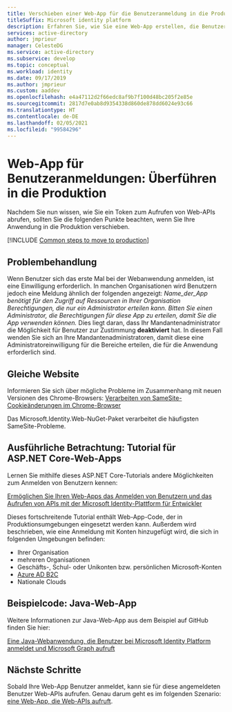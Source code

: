 ```yaml
---
title: Verschieben einer Web-App für die Benutzeranmeldung in die Produktion | Azure
titleSuffix: Microsoft identity platform
description: Erfahren Sie, wie Sie eine Web-App erstellen, die Benutzer anmeldet (Übergang in die Produktion).
services: active-directory
author: jmprieur
manager: CelesteDG
ms.service: active-directory
ms.subservice: develop
ms.topic: conceptual
ms.workload: identity
ms.date: 09/17/2019
ms.author: jmprieur
ms.custom: aaddev
ms.openlocfilehash: e4a47112d2f66edc8af9b7f100d48bc205f2e85e
ms.sourcegitcommit: 2817d7e0ab8d9354338d860de878dd6024e93c66
ms.translationtype: HT
ms.contentlocale: de-DE
ms.lasthandoff: 02/05/2021
ms.locfileid: "99584296"
---
```

# <a name="web-app-that-signs-in-users-move-to-production"></a>Web-App für Benutzeranmeldungen: Überführen in die Produktion

Nachdem Sie nun wissen, wie Sie ein Token zum Aufrufen von Web-APIs abrufen, sollten Sie die folgenden Punkte beachten, wenn Sie Ihre Anwendung in die Produktion verschieben.

[!INCLUDE [Common steps to move to production](../../../includes/active-directory-develop-scenarios-production.md)]

## <a name="troubleshooting"></a>Problembehandlung
Wenn Benutzer sich das erste Mal bei der Webanwendung anmelden, ist eine Einwilligung erforderlich. In manchen Organisationen wird Benutzern jedoch eine Meldung ähnlich der folgenden angezeigt: *Name_der_App benötigt für den Zugriff auf Ressourcen in Ihrer Organisation Berechtigungen, die nur ein Administrator erteilen kann. Bitten Sie einen Administrator, die Berechtigungen für diese App zu erteilen, damit Sie die App verwenden können.*
Dies liegt daran, dass Ihr Mandantenadministrator die Möglichkeit für Benutzer zur Zustimmung **deaktiviert** hat. In diesem Fall wenden Sie sich an Ihre Mandantenadministratoren, damit diese eine Administratoreinwilligung für die Bereiche erteilen, die für die Anwendung erforderlich sind.

## <a name="same-site"></a>Gleiche Website

Informieren Sie sich über mögliche Probleme im Zusammenhang mit neuen Versionen des Chrome-Browsers: [Verarbeiten von SameSite-Cookieänderungen im Chrome-Browser](howto-handle-samesite-cookie-changes-chrome-browser.md)

Das Microsoft.Identity.Web-NuGet-Paket verarbeitet die häufigsten SameSite-Probleme.

## <a name="deep-dive-aspnet-core-web-app-tutorial"></a>Ausführliche Betrachtung: Tutorial für ASP.NET Core-Web-Apps

Lernen Sie mithilfe dieses ASP.NET Core-Tutorials andere Möglichkeiten zum Anmelden von Benutzern kennen: 

[Ermöglichen Sie Ihren Web-Apps das Anmelden von Benutzern und das Aufrufen von APIs mit der Microsoft Identity-Plattform für Entwickler](https://github.com/Azure-Samples/ms-identity-aspnetcore-webapp-tutorial)

Dieses fortschreitende Tutorial enthält Web-App-Code, der in Produktionsumgebungen eingesetzt werden kann. Außerdem wird beschrieben, wie eine Anmeldung mit Konten hinzugefügt wird, die sich in folgenden Umgebungen befinden:

- Ihrer Organisation
- mehreren Organisationen
- Geschäfts-, Schul- oder Unikonten bzw. persönlichen Microsoft-Konten
- [Azure AD B2C](../../active-directory-b2c/overview.md)
- Nationale Clouds

## <a name="sample-code-java-web-app"></a>Beispielcode: Java-Web-App

Weitere Informationen zur Java-Web-App aus dem Beispiel auf GitHub finden Sie hier: 

[Eine Java-Webanwendung, die Benutzer bei Microsoft Identity Platform anmeldet und Microsoft Graph aufruft](https://github.com/Azure-Samples/ms-identity-java-webapp)

## <a name="next-steps"></a>Nächste Schritte

Sobald Ihre Web-App Benutzer anmeldet, kann sie für diese angemeldeten Benutzer Web-APIs aufrufen. Genau darum geht es im folgenden Szenario: [eine Web-App, die Web-APIs aufruft](scenario-web-app-call-api-overview.md).